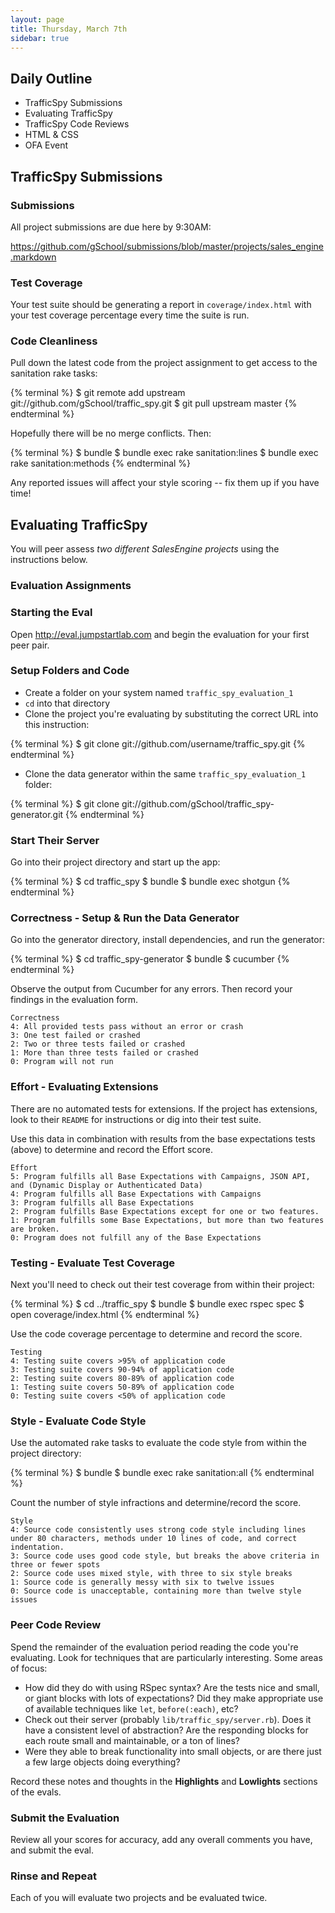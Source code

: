 ```yaml
---
layout: page
title: Thursday, March 7th
sidebar: true
---
```


## Daily Outline

* TrafficSpy Submissions
* Evaluating TrafficSpy
* TrafficSpy Code Reviews
* HTML & CSS
* OFA Event

## TrafficSpy Submissions

### Submissions

All project submissions are due here by 9:30AM:

https://github.com/gSchool/submissions/blob/master/projects/sales_engine.markdown

### Test Coverage

Your test suite should be generating a report in `coverage/index.html` with your test coverage percentage every time the suite is run.

### Code Cleanliness

Pull down the latest code from the project assignment to get access to the sanitation rake tasks:

{% terminal %}
$ git remote add upstream git://github.com/gSchool/traffic_spy.git
$ git pull upstream master
{% endterminal %}

Hopefully there will be no merge conflicts. Then:

{% terminal %}
$ bundle
$ bundle exec rake sanitation:lines
$ bundle exec rake sanitation:methods
{% endterminal %}

Any reported issues will affect your style scoring -- fix them up if you have time!

## Evaluating TrafficSpy

You will peer assess *two different SalesEngine projects* using the instructions below.

### Evaluation Assignments



### Starting the Eval

Open http://eval.jumpstartlab.com and begin the evaluation for your first peer pair.

### Setup Folders and Code

* Create a folder on your system named `traffic_spy_evaluation_1`
* `cd` into that directory
* Clone the project you're evaluating by substituting the correct URL into this instruction:

{% terminal %}
$ git clone git://github.com/username/traffic_spy.git
{% endterminal %}

* Clone the data generator within the same `traffic_spy_evaluation_1` folder:

{% terminal %}
$ git clone git://github.com/gSchool/traffic_spy-generator.git
{% endterminal %}

### Start Their Server

Go into their project directory and start up the app:

{% terminal %}
$ cd traffic_spy
$ bundle
$ bundle exec shotgun
{% endterminal %}

### Correctness - Setup & Run the Data Generator

Go into the generator directory, install dependencies, and run the generator:

{% terminal %}
$ cd traffic_spy-generator
$ bundle
$ cucumber
{% endterminal %}

Observe the output from Cucumber for any errors. Then record your findings in the evaluation form.

```plain
Correctness
4: All provided tests pass without an error or crash
3: One test failed or crashed
2: Two or three tests failed or crashed
1: More than three tests failed or crashed
0: Program will not run
```

### Effort - Evaluating Extensions

There are no automated tests for extensions. If the project has extensions, look to their `README` for instructions or dig into their test suite.

Use this data in combination with results from the base expectations tests (above) to determine and record the Effort score.

```plain
Effort
5: Program fulfills all Base Expectations with Campaigns, JSON API, and (Dynamic Display or Authenticated Data)
4: Program fulfills all Base Expectations with Campaigns
3: Program fulfills all Base Expectations
2: Program fulfills Base Expectations except for one or two features.
1: Program fulfills some Base Expectations, but more than two features are broken.
0: Program does not fulfill any of the Base Expectations
```

### Testing - Evaluate Test Coverage

Next you'll need to check out their test coverage from within their project:

{% terminal %}
$ cd ../traffic_spy
$ bundle
$ bundle exec rspec spec
$ open coverage/index.html
{% endterminal %}

Use the code coverage percentage to determine and record the score.

```plain
Testing
4: Testing suite covers >95% of application code
3: Testing suite covers 90-94% of application code
2: Testing suite covers 80-89% of application code
1: Testing suite covers 50-89% of application code
0: Testing suite covers <50% of application code
```

### Style - Evaluate Code Style

Use the automated rake tasks to evaluate the code style from within the project directory:

{% terminal %}
$ bundle
$ bundle exec rake sanitation:all
{% endterminal %}

Count the number of style infractions and determine/record the score.

```plain
Style
4: Source code consistently uses strong code style including lines under 80 characters, methods under 10 lines of code, and correct indentation.
3: Source code uses good code style, but breaks the above criteria in three or fewer spots
2: Source code uses mixed style, with three to six style breaks
1: Source code is generally messy with six to twelve issues
0: Source code is unacceptable, containing more than twelve style issues
```

### Peer Code Review

Spend the remainder of the evaluation period reading the code you're evaluating. Look for techniques that are particularly interesting. Some areas of focus:

* How did they do with using RSpec syntax? Are the tests nice and small, or giant blocks with lots of expectations? Did they make appropriate use of available techniques like `let`, `before(:each)`, etc?
* Check out their server (probably `lib/traffic_spy/server.rb`). Does it have a consistent level of abstraction? Are the responding blocks for each route small and maintainable, or a ton of lines?
* Were they able to break functionality into small objects, or are there just a few large objects doing everything?

Record these notes and thoughts in the **Highlights** and **Lowlights** sections of the evals.

### Submit the Evaluation

Review all your scores for accuracy, add any overall comments you have, and submit the eval.

### Rinse and Repeat

Each of you will evaluate two projects and be evaluated twice.
